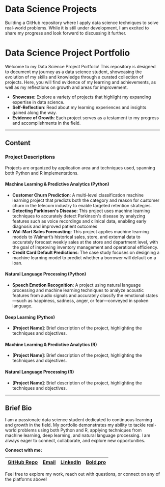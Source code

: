 # Data Science Projects
Building a GitHub repository where I apply data science techniques to solve real-world problems. While it is still under development, I am excited to share my progress and look forward to discussing it further.
# Data Science Project Portfolio

Welcome to my Data Science Project Portfolio! This repository is designed to document my journey as a data science student, showcasing the evolution of my skills and knowledge through a curated collection of projects. Here, you will find evidence of my learning and achievements, as well as my reflections on growth and areas for improvement.

- **Showcase**: Explore a variety of projects that highlight my expanding expertise in data science.
- **Self-Reflection**: Read about my learning experiences and insights gained along the way.
- **Evidence of Growth**: Each project serves as a testament to my progress and accomplishments in the field.

---

## Content

### Project Descriptions

Projects are organized by application area and techniques used, spanning both Python and R implementations.

#### **Machine Learning & Predictive Analytics (Python)**
- **Customer Churn Prediction**: A multi-level classification machine learning project that predicts both the category and reason for customer churn in the telecom industry to enable targeted retention strategies.
- **Detecting Parkinson's Disease**: This project uses machine learning techniques to accurately detect Parkinson's disease by analyzing features such as voice recordings and clinical data, enabling early diagnosis and improved patient outcomes
- **Wal-Mart Sales Forecasting**: This project applies machine learning models to Walmart’s historical sales, store, and external data to accurately forecast weekly sales at the store and department level, with the goal of improving inventory management and operational efficiency.
- **Credit Card Default Predictions**: The case study focuses on designing a machine learning model to predict whether a borrower will default on a loan.

#### **Natural Language Processing (Python)**
- **Speech Emotion Recognition**: A project using natural language processing and machine learning techniques to analyze acoustic features from audio signals and accurately classify the emotional states—such as happiness, sadness, anger, or fear—conveyed in spoken language.

#### **Deep Learning (Python)**
- **[Project Name]**: Brief description of the project, highlighting the techniques and objectives.

#### **Machine Learning & Predictive Analytics (R)**
- **[Project Name]**: Brief description of the project, highlighting the techniques and objectives.

#### **Natural Language Processing (R)**
- **[Project Name]**: Brief description of the project, highlighting the techniques and objectives.


---

## Brief Bio

I am a passionate data science student dedicated to continuous learning and growth in the field. My portfolio demonstrates my ability to tackle real-world problems using both Python and R, applying techniques from machine learning, deep learning, and natural language processing. I am always eager to connect, collaborate, and explore new opportunities.

**Connect with me:**

| [GitHub Repo](https://github.com/isisvlara/Projects) | [Email](isisv.lara@gmail.com) | [LinkedIn](https://www.linkedin.com/in/isisvictorialarafernandez/) | [Bold.pro](https://bold.pro/my/isis-larafernandez-250326173510) |
|---|-------------------------------|--------------|--------------|

Feel free to explore my work, reach out with questions, or connect on any of the platforms above!
